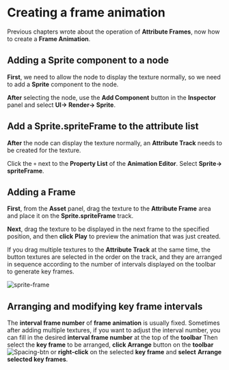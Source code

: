 # Creating a frame animation

Previous chapters wrote about the operation of __Attribute Frames__, now how to create a __Frame Animation__.

## Adding a Sprite component to a node

__First__, we need to allow the node to display the texture normally, so we need to add a __Sprite__ component to the node.

__After__ selecting the node, use the **Add Component** button in the __Inspector__ panel and select __UI-> Render-> Sprite__.

## Add a Sprite.spriteFrame to the attribute list

__After__ the node can display the texture normally, an __Attribute Track__ needs to be created for the texture.

Click the `+` next to the __Property List__ of the __Animation Editor__. Select __Sprite-> spriteFrame__.

## Adding a Frame

__First__, from the __Asset__ panel, drag the texture to the __Attribute Frame__ area and place it on the __Sprite.spriteFrame__ track.

__Next__, drag the texture to be displayed in the next frame to the specified position, and then __click__ __Play__ to preview the animation that was just created.

If you drag multiple textures to the __Attribute Track__ at the same time, the button textures are selected in the order on the track, and they are arranged in sequence according to the number of intervals displayed on the toolbar to generate key frames.

![sprite-frame](sprite-animation/sprite-frame.png)

## Arranging and modifying key frame intervals

The __interval frame number__ of __frame animation__ is usually fixed. Sometimes after adding multiple textures, if you want to adjust the interval number, you can fill in the desired __interval frame number__ at the top of the __toolbar__ Then select the __key frame__ to be arranged, __click__ __Arrange__ button on the __toolbar__ ![Spacing-btn](sprite-animation/spacing-btn.png) or __right-click__ on the selected __key frame__ and __select__ __Arrange selected key frames__.
